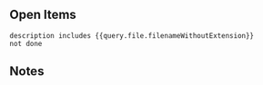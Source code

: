 ## Open Items
```tasks
description includes {{query.file.filenameWithoutExtension}}
not done
```

## Notes


